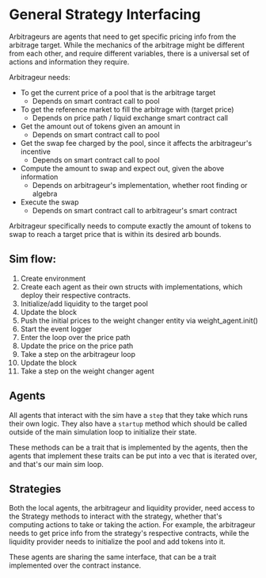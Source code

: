 # General Strategy Interfacing

Arbitrageurs are agents that need to get specific pricing info from the arbitrage target. While the mechanics of the arbitrage might be different from each other, and require different variables, there is a universal set of actions and information they require.

Arbitrageur needs:
- To get the current price of a pool that is the arbitrage target
    - Depends on smart contract call to pool
- To get the reference market to fill the arbitrage with (target price)
    - Depends on price path / liquid exchange smart contract call
- Get the amount out of tokens given an amount in
    - Depends on smart contract call to pool
- Get the swap fee charged by the pool, since it affects the arbitrageur's incentive
    - Depends on smart contract call to pool
- Compute the amount to swap and expect out, given the above information
    - Depends on arbitrageur's implementation, whether root finding or algebra
- Execute the swap
    - Depends on smart contract call to arbitrageur's smart contract

Arbitrageur specifically needs to compute exactly the amount of tokens to swap to reach a target price that is within its desired arb bounds.


## Sim flow:
1. Create environment
2. Create each agent as their own structs with implementations, which deploy their respective contracts.
3. Initialize/add liquidity to the target pool
4. Update the block
5. Push the initial prices to the weight changer entity via weight_agent.init()
6. Start the event logger
7. Enter the loop over the price path
8. Update the price on the price path
9. Take a step on the arbitrageur loop
10. Update the block
11. Take a step on the weight changer agent

## Agents

All agents that interact with the sim have a `step` that they take which runs their own logic. They also have a `startup` method which should be called outside of the main simulation loop to initialize their state.

These methods can be a trait that is implemented by the agents, then the agents that implement these traits can be put into a vec that is iterated over, and that's our main sim loop.

## Strategies

Both the local agents, the arbitrageur and liquidity provider, need access to the Strategy methods to interact with the strategy, whether that's computing actions to take or taking the action. For example, the arbitrageur needs to get price info from the strategy's respective contracts, while the liquidity provider needs to initialize the pool and add tokens into it.

These agents are sharing the same interface, that can be a trait implemented over the contract instance.